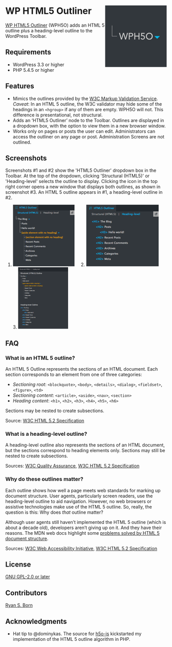 # WP HTML5 Outliner <img align="right" src="../assets/icon_dark.png" alt="icon" height="192" width="192">

[WP HTML5 Outliner](https://wordpress.org/plugins/wp-html5-outliner/) (WPH5O) adds an HTML 5 outline plus a heading-level outline to the WordPress Toolbar.

## Requirements
- WordPress 3.3 or higher
- PHP 5.4.5 or higher

## Features
- Mimics the outlines provided by the [W3C Markup Validation Service](https://validator.w3.org/#validate_by_uri+with_options). *Caveat*: In an HTML 5 outline, the W3C validator may hide some of the headings in an `<hgroup>` if any of them are empty. WPH5O will not. This difference is presentational, not structural.
- Adds an ‘HTML5 Outliner’ node to the Toolbar. Outlines are displayed in a dropdown box, with the option to view them in a new browser window.
- Works only on pages or posts the user can edit. Administrators can access the outliner on any page or post. Administration Screens are not outlined.

## Screenshots
Screenshots #1 and #2 show the 'HTML5 Outliner' dropdown box in the Toolbar. At the top of the dropdown, clicking 'Structural (HTML5)' or 'Heading-level' selects the outline to display. Clicking the icon in the top right corner opens a new window that displays both outlines, as shown in screenshot #3. An HTML 5 outline appears in #1, a heading-level outline in #2.

1. <img src="../assets/screenshot-1.png" alt="screenshot" height="192" alt="HTML 5 outline in a Toolbar dropdown box"> &nbsp;&nbsp;&nbsp; 2. <img src="../assets/screenshot-2.png" alt="screenshot" height="192" alt="Heading-level outline in a Toolbar dropdown box"> &nbsp;&nbsp;&nbsp; 3. <img src="../assets/screenshot-3.png" alt="screenshot" height="192" alt="HTML 5 and heading-level outlines in a new window">


## FAQ

### What is an HTML 5 outline?

An HTML 5 Outline represents the sections of an HTML document. Each section corresponds to an element from one of three categories:

 - *Sectioning root*: `<blockquote>`, `<body>`, `<details>`, `<dialog>`, `<fieldset>`, `<figure>`, `<td>`
 - *Sectioning content*: `<article>`, `<aside>`, `<nav>`, `<section>`
 - *Heading content*: `<h1>`, `<h2>`, `<h3>`, `<h4>`, `<h5>`, `<h6>`

Sections may be nested to create subsections.

Source: [W3C HTML 5.2 Specification](https://www.w3.org/TR/html52/sections.html)

### What is a heading-level outline?
A heading-level outline also represents the sections of an HTML document, but the sections correspond to heading elements only. Sections may still be nested to create subsections.

Sources: [W3C Quality Assurance](https://www.w3.org/QA/Tips/headings), [W3C HTML 5.2 Specification](https://www.w3.org/TR/html52/sections.html)

### Why do these outlines matter?
Each outline shows how well a page meets web standards for marking up document structure. User agents, particularly screen readers, use the heading-level outline to aid navigation. However, no web browsers or assistive technologies make use of the HTML 5 outline. So, really, the question is this: Why does *that* outline matter?

Although user agents still haven’t implemented the HTML 5 outline (which is about a decade old), developers aren’t giving up on it. And they have their reasons. The MDN web docs highlight some [problems solved by HTML 5 document structure](https://developer.mozilla.org/en-US/docs/Web/Guide/HTML/Using_HTML_sections_and_outlines#Problems_solved_by_HTML5).

Sources: [W3C Web Accessibility Initiative](https://www.w3.org/WAI/tutorials/page-structure/headings/), [W3C HTML 5.2 Specification](https://www.w3.org/TR/html52/sections.html)

## License

[GNU GPL-2.0 or later](http://www.gnu.org/licenses/gpl-2.0.html)

## Contributors

[Ryan S. Born](https://github.com/ryansborn)


## Acknowledgments

- Hat tip to @dominykas. The source for [h5o-js](https://github.com/h5o/h5o-js) kickstarted my implementation of the HTML 5 outline algorithm in PHP.
